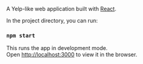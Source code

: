 A Yelp-like web application built with [React](https://github.com/facebookincubator/create-react-app).

In the project directory, you can run:

### `npm start`

This runs the app in development mode.<br>
Open [http://localhost:3000](http://localhost:3000) to view it in the browser.
